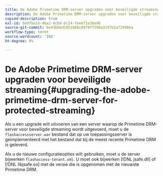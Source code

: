 ```yaml
---
title: De Adobe Primetime DRM-server upgraden voor beveiligde streaming
description: De Adobe Primetime DRM-server upgraden voor beveiligde streaming
copied-description: true
exl-id: 6edfba1b-46a2-4cbd-bc14-feeef1a36ed6
source-git-commit: be43bbbd1051886c8979ff590a3197b2a7249b6a
workflow-type: tm+mt
source-wordcount: '102'
ht-degree: 0%

---
```


# De Adobe Primetime DRM-server upgraden voor beveiligde streaming{#upgrading-the-adobe-primetime-drm-server-for-protected-streaming}

Als u een upgrade wilt uitvoeren van een server waarop de Primetime DRM-server voor beveiligde streaming wordt uitgevoerd, moet u de `flashaccessserver.war` bestand dat op uw toepassingsserver is geïmplementeerd met het bestand dat bij de meest recente Primetime DRM is geleverd.

Als u de nieuwe configuratieopties wilt gebruiken, moet u de server bijwerken `flashaccess-tenant.xml`. U moet ook bijwerken [!DNL jsafe.dll] of [!DNL libjsafe.so] met de versie die is opgenomen met de nieuwste Primetime DRM.
